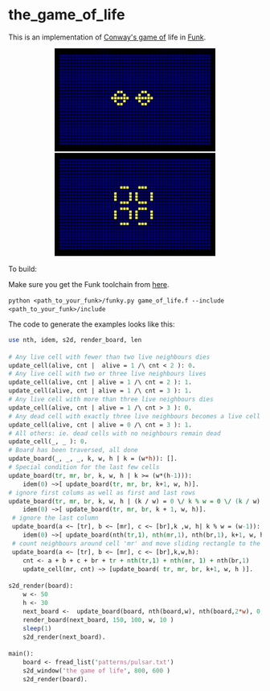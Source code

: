 # the_game_of_life

This is an implementation of [Conway's game of](https://en.wikipedia.org/wiki/Conway%27s_Game_of_Life) life in [Funk](https://github.com/diegovalverde/funk).
<p align="center">
    <img src="screenshots/pentadecatlon.gif">
     <img src="screenshots/pulsar.gif">
</p>
To build:

Make sure you get the Funk toolchain from [here](https://github.com/diegovalverde/funk).

```python <path_to_your_funk>/funky.py game_of_life.f --include <path_to_your_funk>/include```

The code to generate the examples looks like this:

```perl
use nth, idem, s2d, render_board, len

# Any live cell with fewer than two live neighbours dies
update_cell(alive, cnt |  alive = 1 /\ cnt < 2 ): 0.
# Any live cell with two or three live neighbours lives
update_cell(alive, cnt | alive = 1 /\ cnt = 2 ): 1.
update_cell(alive, cnt | alive = 1 /\ cnt = 3 ): 1.
# Any live cell with more than three live neighbours dies
update_cell(alive, cnt | alive = 1 /\ cnt > 3 ): 0.
# Any dead cell with exactly three live neighbours becomes a live cell
update_cell(alive, cnt | alive = 0 /\ cnt = 3 ): 1.
# All others: ie. dead cells with no neighbours remain dead
update_cell(_, _ ): 0.
# Board has been traversed, all done
update_board(_, _, _, k, w, h | k = (w*h)): [].
# Special condition for the last few cells
update_board(tr, mr, br, k, w, h | k >= (w*(h-1))):
    idem(0) ~>[ update_board(tr, mr, br, k+1, w, h)].
# ignore first colums as well as first and last rows
update_board(tr, mr, br, k, w, h | (k / w) = 0 \/ k % w = 0 \/ (k / w) = (w-1) ):
    idem(0) ~>[ update_board(tr, mr, br, k + 1, w, h)].
 # ignore the last column
 update_board(a <~ [tr], b <~ [mr], c <~ [br],k ,w, h| k % w = (w-1)):
    idem(0) ~>[ update_board(nth(tr,1), nth(mr,1), nth(br,1), k+1, w, h)].
 # count neighbours around cell 'mr' and move sliding rectangle to the left
 update_board(a <~ [tr], b <~ [mr], c <~ [br],k,w,h):
    cnt <- a + b + c + br + tr + nth(tr,1) + nth(mr, 1) + nth(br,1)
    update_cell(mr, cnt) ~> [update_board( tr, mr, br, k+1, w, h )].

s2d_render(board):
    w <- 50
    h <- 30
    next_board <-  update_board(board, nth(board,w), nth(board,2*w), 0, w, h)
    render_board(next_board, 150, 100, w, 10 )
    sleep(1)
    s2d_render(next_board).

main():
    board <- fread_list('patterns/pulsar.txt')
    s2d_window('the game of life', 800, 600 )
    s2d_render(board).

```
